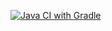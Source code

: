 [![Java CI with Gradle](https://github.com/Irina-Kalmykova/sql/actions/workflows/gradle.yml/badge.svg)](https://github.com/Irina-Kalmykova/sql/actions/workflows/gradle.yml)